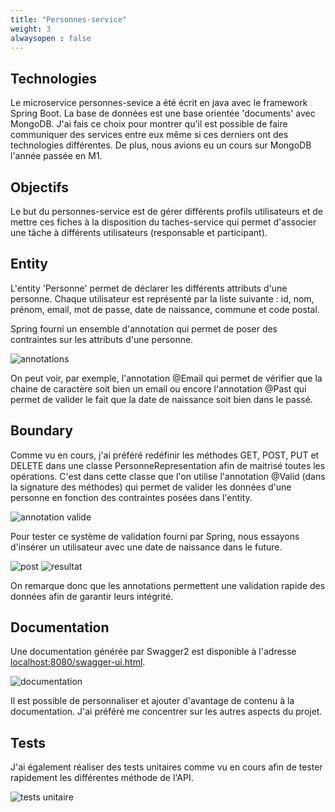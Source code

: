 ```yaml
---
title: "Personnes-service"
weight: 3
alwaysopen : false
---
```


## Technologies

Le microservice personnes-sevice a été écrit en java avec le framework Spring Boot. La base de données est une base orientée 'documents' avec MongoDB. J'ai fais ce choix pour montrer qu'il est possible de faire communiquer des services entre eux même si ces derniers ont des technologies différentes. De plus, nous avions eu un cours sur MongoDB l'année passée en M1.

## Objectifs

Le but du personnes-service est de gérer différents profils utilisateurs et de mettre ces fiches à la disposition du taches-service qui permet d'associer une tâche à différents utilisateurs (responsable et participant).

## Entity

L'entity 'Personne' permet de déclarer les différents attributs d'une personne. Chaque utilisateur est représenté par la liste suivante : id, nom, prénom, email, mot de passe, date de naissance, commune et code postal.

Spring fourni un ensemble d'annotation qui permet de poser des contraintes sur les attributs d'une personne.

![annotations](../images/personnes-service/capture0.png?width=20pc)

On peut voir, par exemple, l'annotation @Email qui permet de vérifier que la chaine de caractère soit bien un email ou encore l'annotation @Past qui permet de valider le fait que la date de naissance soit bien dans le passé.

## Boundary

Comme vu en cours, j'ai préféré redéfinir les méthodes GET, POST, PUT et DELETE dans une classe PersonneRepresentation afin de maitrisé toutes les opérations. C'est dans cette classe que l'on utilise l'annotation @Valid (dans la signature des méthodes) qui permet de valider les données d'une personne en fonction des contraintes posées dans l'entity.

![annotation valide](../images/personnes-service/capture1.png)

Pour tester ce système de validation fourni par Spring, nous essayons d'insérer un utilisateur avec une date de naissance dans le future.

![post](../images/personnes-service/capture2.png?width=20pc)
![resultat](../images/personnes-service/capture3.png)

On remarque donc que les annotations permettent une validation rapide des données afin de garantir leurs intégrité.

## Documentation

Une documentation générée par Swagger2 est disponible à l'adresse [localhost:8080/swagger-ui.html](http://localhost:8080/swagger-ui.html).

![documentation](../images/personnes-service/capture4.png)

Il est possible de personnaliser et ajouter d'avantage de contenu à la documentation. J'ai préféré me concentrer sur les autres aspects du projet.

## Tests

J'ai également réaliser des tests unitaires comme vu en cours afin de tester rapidement les différentes méthode de l'API.

![tests unitaire](../images/personnes-service/capture5.png)
